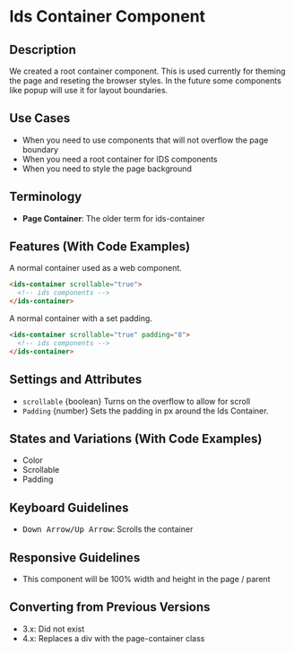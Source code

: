 # Ids Container Component

## Description

We created a root container component. This is used currently for theming the page and reseting the browser styles. In the future some components like popup will use it for layout boundaries.

## Use Cases

- When you need to use components that will not overflow the page boundary
- When you need a root container for IDS components
- When you need to style the page background

## Terminology

- **Page Container**: The older term for ids-container

## Features (With Code Examples)

A normal container used as a web component.

```html
<ids-container scrollable="true">
  <!-- ids components -->
</ids-container>
```

A normal container with a set padding.
```html
<ids-container scrollable="true" padding="8">
  <!-- ids components -->
</ids-container>
```

## Settings and Attributes

- `scrollable` {boolean} Turns on the overflow to allow for scroll
- `Padding` {number} Sets the padding in px around the Ids Container.

## States and Variations (With Code Examples)

- Color
- Scrollable
- Padding 

## Keyboard Guidelines

- <kbd>Down Arrow/Up Arrow</kbd>: Scrolls the container

## Responsive Guidelines

- This component will be 100% width and height in the page / parent

## Converting from Previous Versions

- 3.x: Did not exist
- 4.x: Replaces a div with the page-container class
